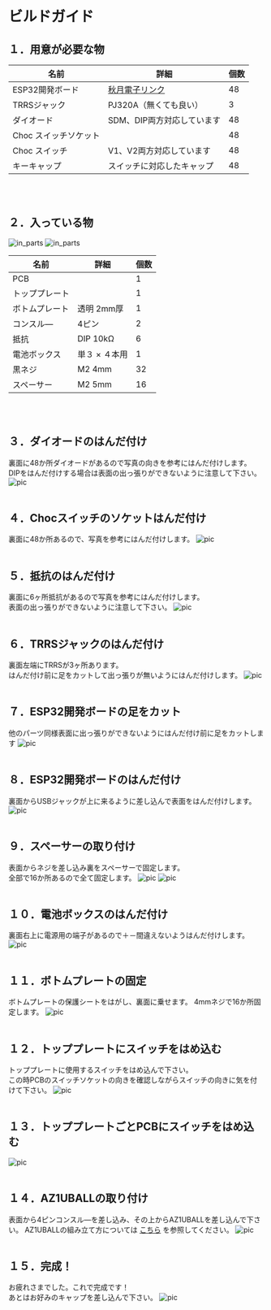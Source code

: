 # ビルドガイド

## １．用意が必要な物

| 名前 | 詳細 | 個数 |
| --- | --- | --- |
| ESP32開発ボード | <a href="https://akizukidenshi.com/catalog/g/gM-15673/" target="_blank">秋月電子リンク</a> | 48 |
| TRRSジャック | PJ320A（無くても良い） | 3 |
| ダイオード | SDM、DIP両方対応しています | 48 |
| Choc スイッチソケット | 　 | 48 |
| Choc スイッチ | V1、V2両方対応しています | 48 |
| キーキャップ | スイッチに対応したキャップ | 48 |
<br><br>

## ２．入っている物
![in_parts](/images/DSC_1499.jpg)
![in_parts](/images/DSC_1510.jpg)

| 名前 | 詳細 | 個数 |
| --- | --- | --- |
| PCB | 　 | 1 |
| トッププレート | 　 | 1 |
| ボトムプレート | 透明 2mm厚 | 1 |
| コンスル― | 4ピン | 2 |
| 抵抗 | DIP 10kΩ | 6 |
| 電池ボックス | 単３ × ４本用 | 1 |
| 黒ネジ | M2 4mm | 32 |
| スペーサー | M2 5mm | 16 |
<br><br>

## ３．ダイオードのはんだ付け
裏面に48か所ダイオードがあるので写真の向きを参考にはんだ付けします。<br>
DIPをはんだ付けする場合は表面の出っ張りができないように注意して下さい。
![pic](/images/DSC_1503.jpg)
<br><br>

## ４．Chocスイッチのソケットはんだ付け
裏面に48か所あるので、写真を参考にはんだ付けします。
![pic](/images/DSC_1507.jpg)
<br><br>

## ５．抵抗のはんだ付け
裏面に6ヶ所抵抗があるので写真を参考にはんだ付けします。<br>
表面の出っ張りができないように注意して下さい。
![pic](/images/DSC_1514.jpg)
<br><br>

## ６．TRRSジャックのはんだ付け
裏面左端にTRRSが3ヶ所あります。<br>
はんだ付け前に足をカットして出っ張りが無いようにはんだ付けします。
![pic](/images/DSC_1520.jpg)
<br><br>

## ７．ESP32開発ボードの足をカット
他のパーツ同様表面に出っ張りができないようにはんだ付け前に足をカットします
![pic](/images/DSC_1526.jpg)
<br><br>

## ８．ESP32開発ボードのはんだ付け
裏面からUSBジャックが上に来るように差し込んで表面をはんだ付けします。
![pic](/images/DSC_1529.jpg)
<br><br>

## ９．スペーサーの取り付け
表面からネジを差し込み裏をスペーサーで固定します。<br>
全部で16か所あるので全て固定します。
![pic](/images/DSC_1537.jpg)
![pic](/images/DSC_1543.jpg)
<br><br>

## １０．電池ボックスのはんだ付け
裏面右上に電源用の端子があるので＋－間違えないようはんだ付けします。
![pic](/images/DSC_1546.jpg)
<br><br>

## １１．ボトムプレートの固定
ボトムプレートの保護シートをはがし、裏面に乗せます。
4mmネジで16か所固定します。
![pic](/images/DSC_1548.jpg)
<br><br>

## １２．トッププレートにスイッチをはめ込む
トッププレートに使用するスイッチをはめ込んで下さい。<br>
この時PCBのスイッチソケットの向きを確認しながらスイッチの向きに気を付けて下さい。
![pic](/images/DSC_1536.jpg)
<br><br>

## １３．トッププレートごとPCBにスイッチをはめ込む
![pic](/images/DSC_1549.jpg)
<br><br>

## １４．AZ1UBALLの取り付け
表面から4ピンコンスル―を差し込み、その上からAZ1UBALLを差し込んで下さい。
AZ1UBALLの組み立て方については <a href="https://github.com/palette-system/az1uball#%E7%B5%84%E3%81%BF%E7%AB%8B%E3%81%A6%E6%96%B9" target="_blank">こちら</a> を参照してください。
![pic](/images/DSC_1553.jpg)
<br><br>

## １５．完成！
お疲れさまでした。これで完成です！<br>
あとはお好みのキャップを差し込んで下さい。
![pic](/images/DSC_1558.jpg)
<br><br>

